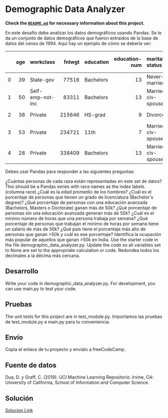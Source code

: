 # Demographic Data Analyzer
**Check the [`README.md`](../README.md) for necessary information about this project.**

En este desafío debe analizar los datos demográficos usando Pandas. Se le da un conjunto de datos demográficos que fueron extraidos de la base de datos del censo de 1994. Aquí hay un ejemplo de cómo se debería ver:

|    |   age | workclass        |   fnlwgt | education   |   education-num | marital-status     | occupation        | relationship   | race   | sex    |   capital-gain |   capital-loss |   hours-per-week | native-country   | salary   |
|---:|------:|:-----------------|---------:|:------------|----------------:|:-------------------|:------------------|:---------------|:-------|:-------|---------------:|---------------:|-----------------:|:-----------------|:---------|
|  0 |    39 | State-gov        |    77516 | Bachelors   |              13 | Never-married      | Adm-clerical      | Not-in-family  | White  | Male   |           2174 |              0 |               40 | United-States    | <=50K    |
|  1 |    50 | Self-emp-not-inc |    83311 | Bachelors   |              13 | Married-civ-spouse | Exec-managerial   | Husband        | White  | Male   |              0 |              0 |               13 | United-States    | <=50K    |
|  2 |    38 | Private          |   215646 | HS-grad     |               9 | Divorced           | Handlers-cleaners | Not-in-family  | White  | Male   |              0 |              0 |               40 | United-States    | <=50K    |
|  3 |    53 | Private          |   234721 | 11th        |               7 | Married-civ-spouse | Handlers-cleaners | Husband        | Black  | Male   |              0 |              0 |               40 | United-States    | <=50K    |
|  4 |    28 | Private          |   338409 | Bachelors   |              13 | Married-civ-spouse | Prof-specialty    | Wife           | Black  | Female |              0 |              0 |               40 | Cuba             | <=50K    |

Debes usar Pandas para responder a las siguientes preguntas:

¿Cuántas personas de cada raza están representadas en este set de datos? This should be a Pandas series with race names as the index labels. (columna race)
¿Cuál es la edad promedio de los hombres?
¿Cuál es el porcentaje de personas que tienen un grado de licenciatura (Bachelor's degree)?
¿Qué porcentaje de personas con una educación avanzada (Bachelors, Masters o Doctorate) ganan más de 50k?
¿Qué porcentaje de personas sin una educación avanzada generan más de 50k?
¿Cuál es el mínimo número de horas que una persona trabaja por semana?
¿Qué porcentaje de personas que trabajan el mínimo de horas por semana tiene un salario de más de 50k?
¿Qué país tiene el porcentaje más alto de personas que ganan >50k y cuál es ese porcentaje?
Identifica la ocupación más popular de aquellos que ganan >50k en India.
Use the starter code in the file demographic_data_analyzer.py. Update the code so all variables set to None are set to the appropriate calculation or code. Redondea todos los decimales a la décima más cercana.

## Desarrollo
Write your code in demographic_data_analyzer.py. For development, you can use main.py to test your code.

## Pruebas
The unit tests for this project are in test_module.py. Importamos las pruebas de test_module.py a main.py para tu conveniencia.

## Envío
Copia el enlace de tu proyecto y envíalo a freeCodeCamp.

## Fuente de datos
Dua, D. y Graff, C. (2019). UCI Machine Learning Repositorio. Irvine, CA: University of California, School of Information and Computer Science.

## Solución
[Solucion Link](https://github.com/ElJoamy/freeCodeCampPython/tree/main/Analizador%20de%20Datos%20Demogr%C3%A1ficos)